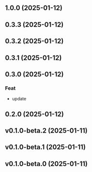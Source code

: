 ## 1.0.0 (2025-01-12)

## 0.3.3 (2025-01-12)

## 0.3.2 (2025-01-12)

## 0.3.1 (2025-01-12)

## 0.3.0 (2025-01-12)

### Feat

- update

## 0.2.0 (2025-01-12)

## v0.1.0-beta.2 (2025-01-11)

## v0.1.0-beta.1 (2025-01-11)

## v0.1.0-beta.0 (2025-01-11)
